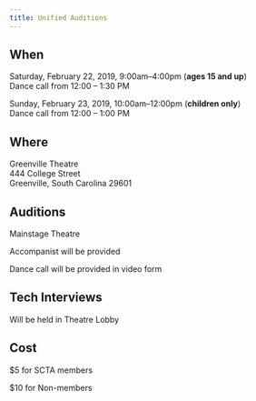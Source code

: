```yaml
---
title: Unified Auditions
---
```

## When

Saturday, February 22, 2019, 9:00am–4:00pm (**ages 15 and up**)\
Dance call from 12:00 – 1:30 PM

Sunday, February 23, 2019, 10:00am–12:00pm (**children only**)\
Dance call from 12:00 – 1:00 PM

## Where

Greenville Theatre\
444 College Street\
Greenville, South Carolina 29601

## Auditions

Mainstage Theatre

Accompanist will be provided

Dance call will be provided in video form

## Tech Interviews

Will be held in Theatre Lobby

## Cost

$5 for SCTA members

$10 for Non-members
